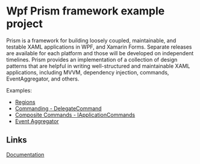 # Wpf Prism framework example project

Prism is a framework for building loosely coupled, maintainable, and testable XAML applications in WPF, and Xamarin Forms. Separate releases are available for each platform and those will be developed on independent timelines. Prism provides an implementation of a collection of design patterns that are helpful in writing well-structured and maintainable XAML applications, including MVVM, dependency injection, commands, EventAggregator, and others. 

Examples:
* [Regions](https://rohiton.wordpress.com/2016/06/07/understanding-prism-part-1-conventions/)
* [Commanding - DelegateCommand](https://prismlibrary.com/docs/commanding.html)
* [Composite Commands - IApplicationCommands](https://prismlibrary.com/docs/composite-commands.html)
* [Event Aggregator](https://prismlibrary.com/docs/event-aggregator.html)


## Links
[Documentation](https://prismlibrary.com/docs/)
